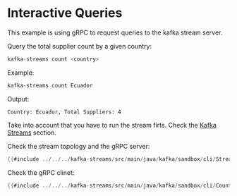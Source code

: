 # Interactive Queries

This example is using gRPC to request queries to the kafka stream server. 

Query the total supplier count by a given country:

```bash
kafka-streams count <country>
```

Example:

```bash
kafka-streams count Ecuador
```

Output:

```
Country: Ecuador, Total Suppliers: 4
```

Take into account that you have to run the stream firts. Check the [Kafka Streams](./streams.md) section.

Check the stream topology and the gRPC server:

```java
{{#include ../../../kafka-streams/src/main/java/kafka/sandbox/cli/Streams.java}}
```

Check the gRPC clinet:

```java
{{#include ../../../kafka-streams/src/main/java/kafka/sandbox/cli/Count.java}}
```